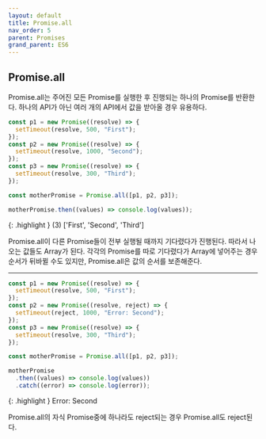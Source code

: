```yaml
---
layout: default
title: Promise.all
nav_order: 5
parent: Promises
grand_parent: ES6
---
```


## Promise.all

Promise.all는 주어진 모든 Promise를 실행한 후 진행되는 하나의 Promise를 반환한다. 하나의 API가 아닌 여러 개의 API에서 값을 받아올 경우 유용하다.

```js
const p1 = new Promise((resolve) => {
  setTimeout(resolve, 500, "First");
});
const p2 = new Promise((resolve) => {
  setTimeout(resolve, 1000, "Second");
});
const p3 = new Promise((resolve) => {
  setTimeout(resolve, 300, "Third");
});

const motherPromise = Promise.all([p1, p2, p3]);

motherPromise.then((values) => console.log(values));
```

{: .highlight }
(3) ['First', 'Second', 'Third']

Promise.all이 다른 Promise들이 전부 실행될 때까지 기다렸다가 진행된다. 따라서 나오는 값들도 Array가 된다.
각각의 Promise를 따로 기다렸다가 Array에 넣어주는 경우 순서가 뒤바뀔 수도 있지만, Promise.all은 값의 순서를 보존해준다.

---

```js
const p1 = new Promise((resolve) => {
  setTimeout(resolve, 500, "First");
});
const p2 = new Promise((resolve, reject) => {
  setTimeout(reject, 1000, "Error: Second");
});
const p3 = new Promise((resolve) => {
  setTimeout(resolve, 300, "Third");
});

const motherPromise = Promise.all([p1, p2, p3]);

motherPromise
  .then((values) => console.log(values))
  .catch((error) => console.log(error));
```

{: .highlight }
Error: Second

Promise.all의 자식 Promise중에 하나라도 reject되는 경우 Promise.all도 reject된다.
